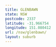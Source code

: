 ```yaml
---
title: GLENBAWN
state: NSW
postcode: 2337
latitude: -31.966754
longitude: 151.080412
url: /nsw/glenbawn/
layout: suburb
---
```


